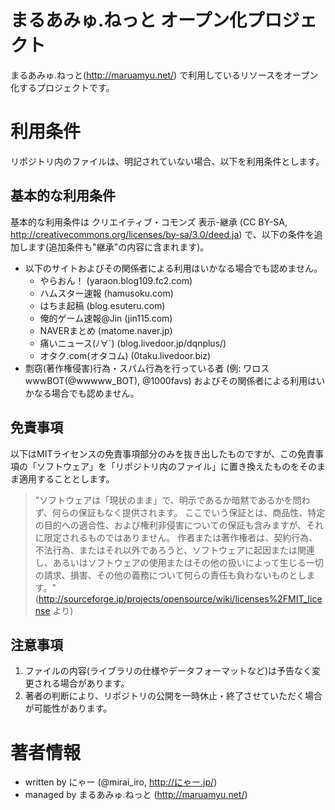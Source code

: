 まるあみゅ.ねっと オープン化プロジェクト
========================================

まるあみゅ.ねっと(http://maruamyu.net/) で利用しているリソースをオープン化するプロジェクトです。

# 利用条件
リポジトリ内のファイルは、明記されていない場合、以下を利用条件とします。

## 基本的な利用条件
基本的な利用条件は クリエイティブ・コモンズ 表示-継承 (CC BY-SA, http://creativecommons.org/licenses/by-sa/3.0/deed.ja) で、以下の条件を追加します(追加条件も"継承"の内容に含まれます)。

* 以下のサイトおよびその関係者による利用はいかなる場合でも認めません。
    * やらおん！ (yaraon.blog109.fc2.com)
    * ハムスター速報 (hamusoku.com)
    * はちま起稿 (blog.esuteru.com)
    * 俺的ゲーム速報@Jin (jin115.com)
    * NAVERまとめ (matome.naver.jp)
    * 痛いニュース(ﾉ∀`) (blog.livedoor.jp/dqnplus/)
    * オタク.com(オタコム) (0taku.livedoor.biz)
* 剽窃(著作権侵害)行為・スパム行為を行っている者 (例: ワロスwwwBOT(@wwwww_BOT), @1000favs) およびその関係者による利用はいかなる場合でも認めません。

## 免責事項
以下はMITライセンスの免責事項部分のみを抜き出したものですが、この免責事項の「ソフトウェア」を「リポジトリ内のファイル」に置き換えたものをそのまま適用することとします。

> "ソフトウェアは「現状のまま」で、明示であるか暗黙であるかを問わず、何らの保証もなく提供されます。
ここでいう保証とは、商品性、特定の目的への適合性、および権利非侵害についての保証も含みますが、それに限定されるものではありません。
作者または著作権者は、契約行為、不法行為、またはそれ以外であろうと、ソフトウェアに起因または関連し、あるいはソフトウェアの使用またはその他の扱いによって生じる一切の請求、損害、その他の義務について何らの責任も負わないものとします。"
(http://sourceforge.jp/projects/opensource/wiki/licenses%2FMIT_license より)

## 注意事項
1. ファイルの内容(ライブラリの仕様やデータフォーマットなど)は予告なく変更される場合があります。
2. 著者の判断により、リポジトリの公開を一時休止・終了させていただく場合が可能性があります。

# 著者情報
* written by にゃー (@mirai_iro, http://にゃー.jp/)
* managed by まるあみゅ.ねっと (http://maruamyu.net/)
